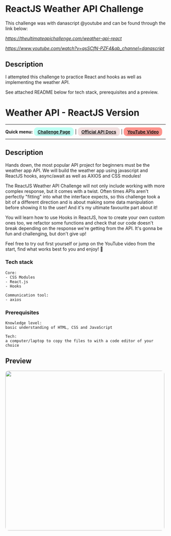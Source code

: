 #  ReactJS Weather API Challenge

 This challenge was with danascript @youtube and can be found through the link below:
 
 *https://theultimateapichallenge.com/weather-api-react*

 *https://www.youtube.com/watch?v=qsSCfN-PZF4&ab_channel=danascript*

 ## Description

 I attempted this challenge to practice React and hooks as well as implementing the weather API.
 
 See attached README below for tech stack, prerequisites and a preview. 

 # Weather API - ReactJS Version

---

<div>
<b>Quick menu:</b>
<a href="https://theultimateapichallenge.com/weather-api-react" target="_blank" rel="noopener noreferrer"
    style="padding:0.35rem 0.7rem;
    color: black;
    background: #BDFFF3;
    border-radius:10px;
    font-size:0.85rem;
    font-weight:600;">Challenge Page</a> |
<a href="https://www.metaweather.com/api" target="_blank" rel="noopener noreferrer"
    style="padding:0.35rem 0.7rem;
    color: black;
    background: #F1DEDE;
    border-radius:10px;
    font-size:0.85rem;
    font-weight:600;">Official API Docs</a> |
<a href="https://youtu.be/qsSCfN-PZF4" target="_blank" rel="noopener noreferrer"
    style="padding:0.35rem 0.7rem;
    color: black;
    background: #FE938C;
    border-radius:10px;
    font-size:0.85rem;
    font-weight:600;">YouTube Video</a> 
</div>

---

## Description

<p>Hands down, the most popular API project for beginners must be the weather app API. We will build the weather app using javascript and ReactJS hooks, async/await as well as AXIOS and CSS modules!</p>

<p>The ReactJS Weather API Challenge will not only include working with more complex response, but it comes with a twist. Often times APIs aren't perfectly "fitting" into what the interface expects, so this challenge took a bit of a different direction and is about making some data manipulation before showing it to the user! And it's my ultimate favourite part about it!</p>

<p>You will learn how to use Hooks in ReactJS, how to create your own custom ones too, we refactor some functions and check that our code doesn't break depending on the response we're getting from the API. It's gonna be fun and challenging, but don't give up!</p>

<p>Feel free to try out first yourself or jump on the YouTube video from the start, find what works best fo you and enjoy! 🐣
</p>

### Tech stack

```
Core:
- CSS Modules
- React.js
- Hooks

Communication tool:
- axios
```

### Prerequisites

```
Knowledge level:
basic understanding of HTML, CSS and JavaScript

Tech:
a computer/laptop to copy the files to with a code editor of your choice
```

## Preview

<img src="/preview.png" height="500" style="border-radius:10px;margin-bottom:1rem;" />

 


 > 

 >

 
